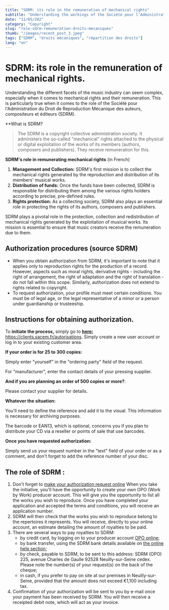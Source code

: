 ```yaml
---
title: "SDRM: its role in the remuneration of mechanical rights"
subtitle: "Understanding the workings of the Société pour l'Administration du Droit de Reproduction Mécanique (Society for the Administration of Mechanical Reproduction Rights)"
date: "11/05/202"
category: "Copyright"
slug: "role-sdrm-remuneration-droits-mecaniques"
thumb: "/images/recent_post_3.jpeg"
tags: ["SDRM", "droits mécaniques", "répartition des droits"]
lang: "en"
---
```


# SDRM: its role in the remuneration of mechanical rights.

Understanding the different facets of the music industry can seem complex, especially when it comes to mechanical rights and their remuneration. This is particularly true when it comes to the role of the Société pour l'Administration du Droit de Reproduction Mécanique des auteurs, compositeurs et éditeurs (SDRM).

\*\*What is SDRM?

> The SDRM is a copyright collective administration society. It administers the so-called "mechanical" rights attached to the physical or digital exploitation of the works of its members (authors, composers and publishers). They receive remuneration for this.

**SDRM's role in remunerating mechanical rights** (in French)

1. **Management and Collection:** SDRM's first mission is to collect the mechanical rights generated by the reproduction and distribution of its members' musical works.
2. **Distribution of funds:** Once the funds have been collected, SDRM is responsible for distributing them among the various rights holders according to precise, pre-defined rules.
3. **Rights protection:** As a collecting society, SDRM also plays an essential role in protecting the rights of its authors, composers and publishers.

SDRM plays a pivotal role in the protection, collection and redistribution of mechanical rights generated by the exploitation of musical works. Its mission is essential to ensure that music creators receive the remuneration due to them.

## Authorization procedures (source SDRM)

-   When you obtain authorization from SDRM, it's important to note that it applies only to reproduction rights for the production of a record. However, aspects such as moral rights, derivative rights - including the right of arrangement, the right of adaptation and the right of translation - do not fall within this scope. Similarly, authorization does not extend to rights related to copyright.
-   To request authorization, your profile must meet certain conditions. You must be of legal age, or the legal representative of a minor or a person under guardianship or trusteeship.

## Instructions for obtaining authorization.

To **initiate the process,** simply go to **[here:](http://clients.sacem.fr/autorisations)** https://clients.sacem.fr/autorisations. Simply create a new user account or log in to your existing customer area.

**If your order is for 25 to 300 copies:**

Simply enter "yourself" in the "ordering party" field of the request.

For "manufacturer", enter the contact details of your pressing supplier.

**And if you are planning an order of 500 copies or more?**:

Please contact your supplier for details.

**Whatever the situation:**

You'll need to define the reference and add it to the visual. This information is necessary for archiving purposes.

The barcode or EAN13, which is optional, concerns you if you plan to distribute your CD via a reseller or points of sale that use barcodes.

**Once you have requested authorization:**

Simply send us your request number in the "text" field of your order or as a comment, and don't forget to add the reference number of your disc.

## The role of SDRM :

1. Don't forget to [make your authorization request online](http://clients.sacem.fr/autorisations) When you take the initiative, you'll have the opportunity to create your own OPO (Work by Work) producer account. This will give you the opportunity to list all the works you wish to reproduce. Once you have completed your application and accepted the terms and conditions, you will receive an application number.
2. SDRM will then check that the works you wish to reproduce belong to the repertoires it represents. You will receive, directly to your online account, an estimate detailing the amount of royalties to be paid.
3. There are several ways to pay royalties to SDRM:
    - by credit card, by logging on to your producer account [OPO online](http://clients.sacem.fr/autorisations);
    - by bank transfer, using the SDRM bank details available on [the online help section](http://opo.sacem.fr/);
    - by check, payable to SDRM, to be sent to this address: SDRM (OPO) 225, avenue Charles de Gaulle 92528 Neuilly-sur-Seine cedex. Please note the number(s) of your request(s) on the back of the cheque;
    - in cash, if you prefer to pay on site at our premises in Neuilly-sur-Seine, provided that the amount does not exceed €1,100 including tax.
4. Confirmation of your authorization will be sent to you by e-mail once your payment has been received by SDRM. You will then receive a receipted debit note, which will act as your invoice.
